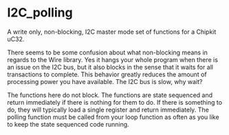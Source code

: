 # I2C_polling
A write only, non-blocking, I2C master mode set of functions for a Chipkit uC32.

There seems to be some confusion about what non-blocking means in regards to the Wire library. Yes it hangs your whole program when there is an issue on the I2C bus, but it also blocks in the sense that it waits for all transactions to complete.  This behavior greatly reduces the amount of processing power you have available.  The I2C bus is slow, why wait?

The functions here do not block. The functions are state sequenced and return immediately if there is nothing for them to do. If there is something to do, they will typically load a single register and return immediately.  The polling function must be called from your loop function as often as you like to keep the state sequenced code running.

